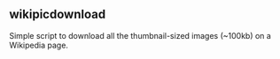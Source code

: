 ## wikipicdownload

Simple script to download all the thumbnail-sized images (~100kb) on a 
Wikipedia page.
